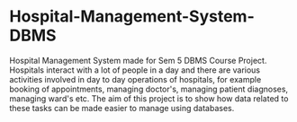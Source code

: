 # Hospital-Management-System-DBMS
Hospital Management System made for Sem 5 DBMS Course Project.
Hospitals interact with a lot of people in a day and there are various activities involved in day to day operations of hospitals, for example booking of appointments, managing doctor's, managing patient diagnoses, managing ward's  etc. The aim of this project is to show how data related to these tasks can be made easier to manage using databases.

